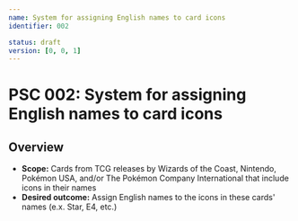 ```yaml
---
name: System for assigning English names to card icons
identifier: 002

status: draft
version: [0, 0, 1]
---
```


# PSC 002: System for assigning English names to card icons

## Overview

* **Scope:** Cards from TCG releases by Wizards of the Coast, Nintendo, Pokémon
  USA, and/or The Pokémon Company International that include icons in their
  names
* **Desired outcome:** Assign English names to the icons in these cards' names
  (e.x. Star, E4, etc.)
